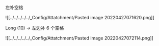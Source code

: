 左补空格

![[../../../../../_Config/Attatchment/Pasted image 20220427071620.png]]

Long (10)  → 左边补 6 个空格

![[../../../../../_Config/Attatchment/Pasted image 20220427072114.png]]